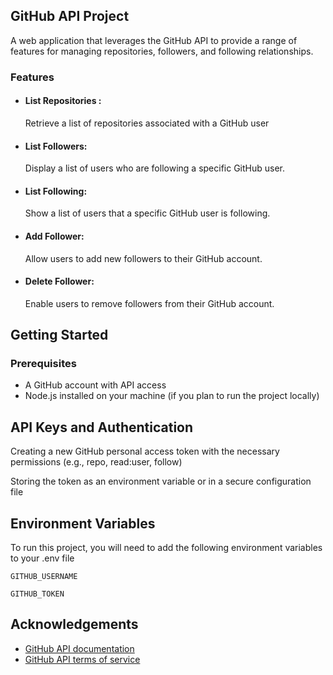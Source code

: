 ## GitHub API Project

A web application that leverages the GitHub API to provide a range of features for managing repositories, followers, and following relationships.

### Features

- #### List Repositories :
  Retrieve a list of repositories associated with a GitHub user
- #### List Followers:
  Display a list of users who are following a specific GitHub user.
- #### List Following:
  Show a list of users that a specific GitHub user is following.
- #### Add Follower:
  Allow users to add new followers to their GitHub account.
- #### Delete Follower:
  Enable users to remove followers from their GitHub account.

## Getting Started

### Prerequisites

- A GitHub account with API access
- Node.js installed on your machine (if you plan to run the project locally)

## API Keys and Authentication

Creating a new GitHub personal access token with the necessary permissions (e.g., repo, read:user, follow)

Storing the token as an environment variable or in a secure configuration file

## Environment Variables

To run this project, you will need to add the following environment variables to your .env file

`GITHUB_USERNAME`

`GITHUB_TOKEN`

## Acknowledgements

- [GitHub API documentation](https://docs.github.com/en/rest)
- [GitHub API terms of service](https://docs.github.com/en/github/site-policy/github-terms-of-service)
